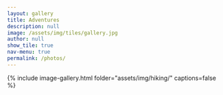 ```yaml
---
layout: gallery
title: Adventures
description: null
image: /assets/img/tiles/gallery.jpg
author: null
show_tile: true
nav-menu: true
permalink: /photos/
---
```


{% include image-gallery.html folder="assets/img/hiking/" captions=false %}